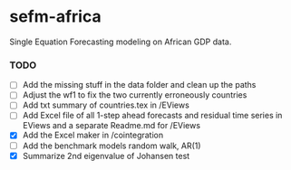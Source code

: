 # sefm-africa
Single Equation Forecasting modeling on African GDP data.

### TODO

- [ ] Add the missing stuff in the data folder and clean up the paths
- [ ] Adjust the wf1 to fix the two currently erroneously countries
- [ ] Add txt summary of countries.tex in /EViews
- [ ] Add Excel file of all 1-step ahead forecasts and residual time series in EViews and a separate Readme.md for /EViews
- [x] Add the Excel maker in /cointegration
- [ ] Add the benchmark models random walk, AR(1)
- [x] Summarize 2nd eigenvalue of Johansen test
